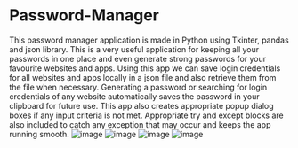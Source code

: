 # Password-Manager
This password manager application is made in Python using Tkinter, pandas and json library.  This is a very useful application for keeping all your passwords in one place and even generate strong passwords for your favourite websites and apps.  Using this app we can save login credentials for all websites and apps locally in a json file and also retrieve them from the file when necessary.  Generating a password or searching for login credentials of any website automatically saves the password in your clipboard for future use.
This app also creates appropriate popup dialog boxes if any input criteria is not met.
Appropriate try and except blocks are also included to catch any exception that may occur and keeps the app running smooth.
![image](https://user-images.githubusercontent.com/25523043/125198041-e1157000-e27d-11eb-968b-b864c847854e.png)
![image](https://user-images.githubusercontent.com/25523043/125198101-1de16700-e27e-11eb-977e-ba3a26c346ef.png)
![image](https://user-images.githubusercontent.com/25523043/125198112-29cd2900-e27e-11eb-86b8-83916e42001d.png)
![image](https://user-images.githubusercontent.com/25523043/125198173-787ac300-e27e-11eb-9c9c-8ee306b60277.png)
